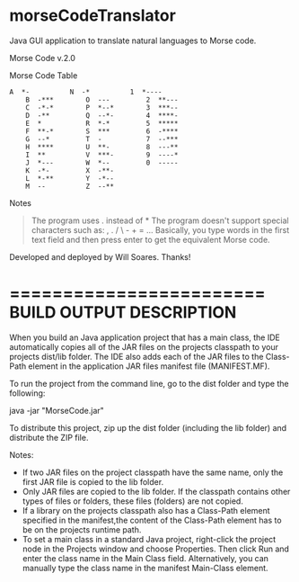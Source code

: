 # morseCodeTranslator
Java GUI application to translate natural languages to Morse code.

Morse Code v.2.0

Morse Code Table

	A  *-          N  -*          1  *----       
        B  -***        O  ---         2  **---       
        C  -*-*        P  *--*        3  ***--       
        D  -**         Q  --*-        4  ****-       
        E  *           R  *-*         5  *****       
        F  **-*        S  ***         6  -****       
        G  --*         T  -           7  --***       
        H  ****        U  **-         8  ---**       
        I  **          V  ***-        9  ----*       
        J  *---        W  *--         0  -----       
        K  -*-         X  -**-               
        L  *-**        Y  -*--               
        M  --          Z  --**        
Notes
> The program uses . instead of *
> The program doesn't support special characters such as: , . / \ - + = ...
> Basically, you type words in the first text field and then press enter to get the equivalent Morse code.


Developed and deployed by Will Soares.
Thanks!

========================
BUILD OUTPUT DESCRIPTION
========================

When you build an Java application project that has a main class, the IDE
automatically copies all of the JAR
files on the projects classpath to your projects dist/lib folder. The IDE
also adds each of the JAR files to the Class-Path element in the application
JAR files manifest file (MANIFEST.MF).

To run the project from the command line, go to the dist folder and
type the following:

java -jar "MorseCode.jar" 

To distribute this project, zip up the dist folder (including the lib folder)
and distribute the ZIP file.

Notes:

* If two JAR files on the project classpath have the same name, only the first
JAR file is copied to the lib folder.
* Only JAR files are copied to the lib folder.
If the classpath contains other types of files or folders, these files (folders)
are not copied.
* If a library on the projects classpath also has a Class-Path element
specified in the manifest,the content of the Class-Path element has to be on
the projects runtime path.
* To set a main class in a standard Java project, right-click the project node
in the Projects window and choose Properties. Then click Run and enter the
class name in the Main Class field. Alternatively, you can manually type the
class name in the manifest Main-Class element.

